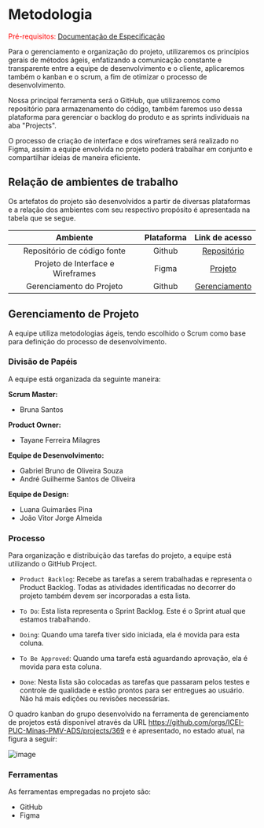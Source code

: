 
# Metodologia

<span style="color:red">Pré-requisitos: <a href="2-Especificação do Projeto.md"> Documentação de Especificação</a></span>

Para o gerenciamento e organização do projeto, utilizaremos os princípios gerais de métodos ágeis, enfatizando a comunicação constante e transparente entre a equipe de desenvolvimento e o cliente, aplicaremos também o kanban e o scrum, a fim de otimizar o processo de desenvolvimento.

Nossa principal ferramenta será o GitHub, que utilizaremos como repositório para armazenamento do código, também faremos uso dessa plataforma para gerenciar o backlog do produto e as sprints individuais na aba "Projects".

O processo de criação de interface e dos wireframes será realizado no Figma, assim a equipe envolvida no projeto poderá trabalhar em conjunto e compartilhar ideias de maneira eficiente.

## Relação de ambientes de trabalho

Os artefatos do projeto são desenvolvidos a partir de diversas plataformas e a relação dos ambientes com seu respectivo propósito é apresentada na tabela que se segue.

| Ambiente | Plataforma | Link de acesso |
| :-------------------: | :-------------------------: | :-------------------: | 
| Repositório de código fonte     | Github         | [Repositório](https://github.com/ICEI-PUC-Minas-PMV-ADS/pmv-ads-2023-1-e1-proj-web-t1-projeto-cultivo-de-plantas.git) |
| Projeto de Interface e  Wireframes     | Figma         | [Projeto](https://www.figma.com/file/zjfYvAV1Fg1Yv3vvU2g2ED/Projeto---Cultivo-de-Plantas?node-id=0%3A1&t=CSounB9iOc1fxMJh-1) |
| Gerenciamento do Projeto     | Github         | [Gerenciamento](https://github.com/orgs/ICEI-PUC-Minas-PMV-ADS/projects/369) |

## Gerenciamento de Projeto

A equipe utiliza metodologias ágeis, tendo escolhido o Scrum como base para definição do processo de desenvolvimento.

### Divisão de Papéis

A equipe está organizada da seguinte maneira:

 <b>Scrum Master:</b> 
- Bruna Santos

 <b>Product Owner:</b>
 - Tayane Ferreira Milagres

 <b>Equipe de Desenvolvimento:</b>
 - Gabriel Bruno de Oliveira Souza
 - André Guilherme Santos de Oliveira

 <b>Equipe de Design:</b>
 - Luana Guimarães Pina
 - João Vitor Jorge Almeida

### Processo

Para organização e distribuição das tarefas do projeto, a equipe está utilizando o GitHub Project.

- `Product Backlog`: Recebe as tarefas a serem trabalhadas e representa o Product Backlog. Todas as atividades identificadas no decorrer do projeto também devem ser incorporadas a esta lista.

- `To Do`: Esta lista representa o Sprint Backlog. Este é o Sprint atual que estamos trabalhando.

- `Doing`: Quando uma tarefa tiver sido iniciada, ela é movida para esta coluna.

- `To Be Approved`: Quando uma tarefa está aguardando aprovação, ela é movida para esta coluna.

-  `Done`: Nesta lista são colocadas as tarefas que passaram pelos testes e controle de qualidade e estão prontos para ser entregues ao usuário. Não há mais edições ou revisões necessárias.

O quadro kanban do grupo desenvolvido na ferramenta de gerenciamento de projetos está disponível através da URL https://github.com/orgs/ICEI-PUC-Minas-PMV-ADS/projects/369 e é apresentado, no estado atual, na figura a seguir:

![image](https://user-images.githubusercontent.com/127165847/233869307-8128a739-a370-4ee5-ba69-405afd82d0dc.png)

### Ferramentas

As ferramentas empregadas no projeto são:

- GitHub
- Figma
